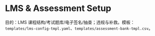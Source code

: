 # LMS & Assessment Setup

目的：LMS 课程结构/考试题库/电子签名/抽查；违规与补救。模板：`templates/lms-config-tmpl.yaml`、`templates/assessment-bank-tmpl.csv`。
